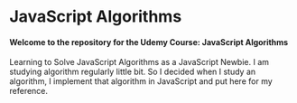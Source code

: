 # JavaScript Algorithms
#### Welcome to the repository for the Udemy Course: JavaScript Algorithms
Learning to Solve JavaScript Algorithms as a JavaScript Newbie.
I am studying algorithm regularly little bit. So I decided when I study an algorithm, I implement that algorithm in JavaScript and put here for my reference.
